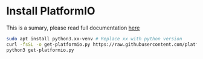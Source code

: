 # Install PlatformIO 

This is a sumary, please read full documentation [here](https://docs.platformio.org/en/latest/core/installation/methods/installer-script.html)

```bash
sudo apt install python3.xx-venv # Replace xx with python version
curl -fsSL -o get-platformio.py https://raw.githubusercontent.com/platformio/platformio-core-installer/master/get-platformio.py
python3 get-platformio.py
```

